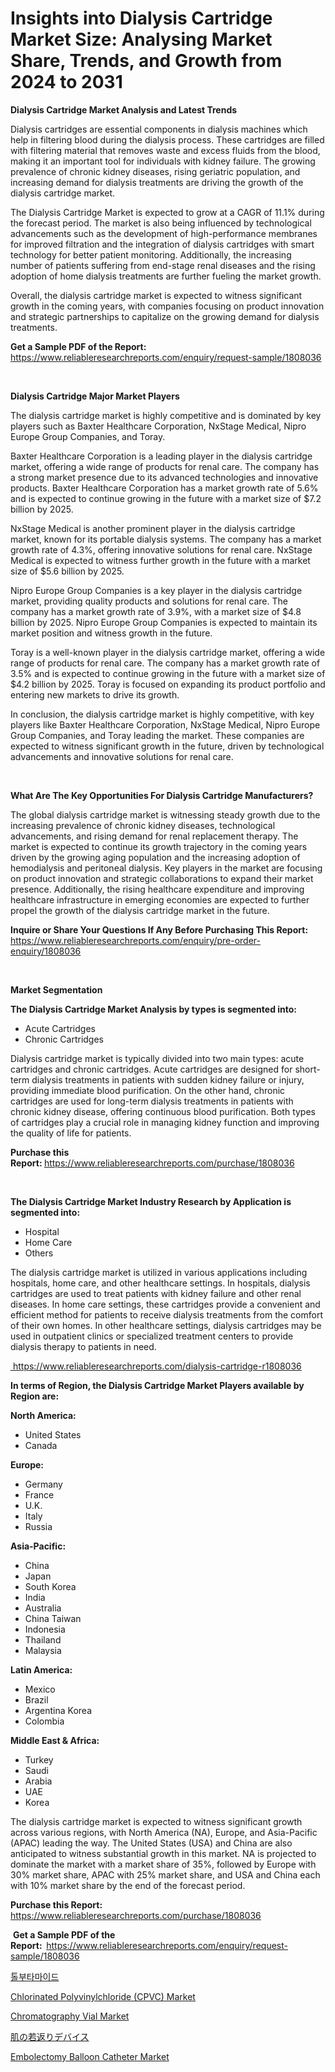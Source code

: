 <p><h1>Insights into Dialysis Cartridge Market Size: Analysing Market Share, Trends, and Growth from 2024 to 2031</h1></p><p><strong>Dialysis Cartridge Market Analysis and Latest Trends</strong></p>
<p><p>Dialysis cartridges are essential components in dialysis machines which help in filtering blood during the dialysis process. These cartridges are filled with filtering material that removes waste and excess fluids from the blood, making it an important tool for individuals with kidney failure. The growing prevalence of chronic kidney diseases, rising geriatric population, and increasing demand for dialysis treatments are driving the growth of the dialysis cartridge market.</p><p>The Dialysis Cartridge Market is expected to grow at a CAGR of 11.1% during the forecast period. The market is also being influenced by technological advancements such as the development of high-performance membranes for improved filtration and the integration of dialysis cartridges with smart technology for better patient monitoring. Additionally, the increasing number of patients suffering from end-stage renal diseases and the rising adoption of home dialysis treatments are further fueling the market growth.</p><p>Overall, the dialysis cartridge market is expected to witness significant growth in the coming years, with companies focusing on product innovation and strategic partnerships to capitalize on the growing demand for dialysis treatments.</p></p>
<p><strong>Get a Sample PDF of the Report:&nbsp;</strong> <a href="https://www.reliableresearchreports.com/enquiry/request-sample/1808036">https://www.reliableresearchreports.com/enquiry/request-sample/1808036</a></p>
<p>&nbsp;</p>
<p><strong>Dialysis Cartridge Major Market Players</strong></p>
<p><p>The dialysis cartridge market is highly competitive and is dominated by key players such as Baxter Healthcare Corporation, NxStage Medical, Nipro Europe Group Companies, and Toray. </p><p>Baxter Healthcare Corporation is a leading player in the dialysis cartridge market, offering a wide range of products for renal care. The company has a strong market presence due to its advanced technologies and innovative products. Baxter Healthcare Corporation has a market growth rate of 5.6% and is expected to continue growing in the future with a market size of $7.2 billion by 2025.</p><p>NxStage Medical is another prominent player in the dialysis cartridge market, known for its portable dialysis systems. The company has a market growth rate of 4.3%, offering innovative solutions for renal care. NxStage Medical is expected to witness further growth in the future with a market size of $5.6 billion by 2025.</p><p>Nipro Europe Group Companies is a key player in the dialysis cartridge market, providing quality products and solutions for renal care. The company has a market growth rate of 3.9%, with a market size of $4.8 billion by 2025. Nipro Europe Group Companies is expected to maintain its market position and witness growth in the future.</p><p>Toray is a well-known player in the dialysis cartridge market, offering a wide range of products for renal care. The company has a market growth rate of 3.5% and is expected to continue growing in the future with a market size of $4.2 billion by 2025. Toray is focused on expanding its product portfolio and entering new markets to drive its growth.</p><p>In conclusion, the dialysis cartridge market is highly competitive, with key players like Baxter Healthcare Corporation, NxStage Medical, Nipro Europe Group Companies, and Toray leading the market. These companies are expected to witness significant growth in the future, driven by technological advancements and innovative solutions for renal care.</p></p>
<p>&nbsp;</p>
<p><strong>What Are The Key Opportunities For Dialysis Cartridge Manufacturers?</strong></p>
<p><p>The global dialysis cartridge market is witnessing steady growth due to the increasing prevalence of chronic kidney diseases, technological advancements, and rising demand for renal replacement therapy. The market is expected to continue its growth trajectory in the coming years driven by the growing aging population and the increasing adoption of hemodialysis and peritoneal dialysis. Key players in the market are focusing on product innovation and strategic collaborations to expand their market presence. Additionally, the rising healthcare expenditure and improving healthcare infrastructure in emerging economies are expected to further propel the growth of the dialysis cartridge market in the future.</p></p>
<p><strong>Inquire or Share Your Questions If Any Before Purchasing This Report:</strong> <a href="https://www.reliableresearchreports.com/enquiry/pre-order-enquiry/1808036">https://www.reliableresearchreports.com/enquiry/pre-order-enquiry/1808036</a></p>
<p>&nbsp;</p>
<p><strong>Market Segmentation</strong></p>
<p><strong>The Dialysis Cartridge Market Analysis by types is segmented into:</strong></p>
<p><ul><li>Acute Cartridges</li><li>Chronic Cartridges</li></ul></p>
<p><p>Dialysis cartridge market is typically divided into two main types: acute cartridges and chronic cartridges. Acute cartridges are designed for short-term dialysis treatments in patients with sudden kidney failure or injury, providing immediate blood purification. On the other hand, chronic cartridges are used for long-term dialysis treatments in patients with chronic kidney disease, offering continuous blood purification. Both types of cartridges play a crucial role in managing kidney function and improving the quality of life for patients.</p></p>
<p><strong>Purchase this Report:&nbsp;</strong><a href="https://www.reliableresearchreports.com/purchase/1808036">https://www.reliableresearchreports.com/purchase/1808036</a></p>
<p>&nbsp;</p>
<p><strong>The Dialysis Cartridge Market Industry Research by Application is segmented into:</strong></p>
<p><ul><li>Hospital</li><li>Home Care</li><li>Others</li></ul></p>
<p><p>The dialysis cartridge market is utilized in various applications including hospitals, home care, and other healthcare settings. In hospitals, dialysis cartridges are used to treat patients with kidney failure and other renal diseases. In home care settings, these cartridges provide a convenient and efficient method for patients to receive dialysis treatments from the comfort of their own homes. In other healthcare settings, dialysis cartridges may be used in outpatient clinics or specialized treatment centers to provide dialysis therapy to patients in need.</p></p>
<p><a href="https://www.reliableresearchreports.com/dialysis-cartridge-r1808036">&nbsp;https://www.reliableresearchreports.com/dialysis-cartridge-r1808036</a></p>
<p><strong>In terms of Region, the Dialysis Cartridge Market Players available by Region are:</strong></p>
<p>
    <p> <strong> North America: </strong>
        <ul>
            <li>United States</li>
            <li>Canada</li>
        </ul>
        </p> 
    <p> <strong> Europe: </strong>
        <ul>
            <li>Germany</li>
            <li>France</li>
            <li>U.K.</li>
            <li>Italy</li>
            <li>Russia</li>
        </ul>
        </p> 
    <p> <strong> Asia-Pacific: </strong>
        <ul>
            <li>China</li>
            <li>Japan</li>
            <li>South Korea</li>
            <li>India</li>
            <li>Australia</li>
            <li>China Taiwan</li>
            <li>Indonesia</li>
            <li>Thailand</li>
            <li>Malaysia</li>
        </ul>
        </p> 
    <p> <strong> Latin America: </strong>
        <ul>
            <li>Mexico</li>
            <li>Brazil</li>
            <li>Argentina Korea</li>
            <li>Colombia</li>
        </ul>
        </p> 
    <p> <strong> Middle East & Africa: </strong>
        <ul>
            <li>Turkey</li>
            <li>Saudi</li>
            <li>Arabia</li>
            <li>UAE</li>
            <li>Korea</li>
        </ul>
    </p>
    </p>
<p><p>The dialysis cartridge market is expected to witness significant growth across various regions, with North America (NA), Europe, and Asia-Pacific (APAC) leading the way. The United States (USA) and China are also anticipated to witness substantial growth in this market. NA is projected to dominate the market with a market share of 35%, followed by Europe with 30% market share, APAC with 25% market share, and USA and China each with 10% market share by the end of the forecast period.</p></p>
<p><strong>Purchase this Report: </strong><a href="https://www.reliableresearchreports.com/purchase/1808036">https://www.reliableresearchreports.com/purchase/1808036</a></p>
<p>&nbsp;<strong>Get a Sample PDF of the Report:&nbsp;&nbsp;</strong><a href="https://www.reliableresearchreports.com/enquiry/request-sample/1808036">https://www.reliableresearchreports.com/enquiry/request-sample/1808036</a></p>
<p><strong></strong></p>
<p><p><a href="https://github.com/vsn7qpua81q/Market-Research-Report-List-2/blob/main/481686744759.md">톨부타마이드</a></p><p><a href="https://issuu.com/reportprime-2/docs/chlorinated-polyvinylchloride-cpvc-market-size-203">Chlorinated Polyvinylchloride (CPVC) Market</a></p><p><a href="https://github.com/marloy8/Market-Research-Report-List-4/blob/main/chromatography-vial-market.md">Chromatography Vial Market</a></p><p><a href="https://github.com/dzy793153605/Market-Research-Report-List-2/blob/main/237689449791.md">肌の若返りデバイス</a></p><p><a href="https://github.com/jj19131/Market-Research-Report-List-2/blob/main/embolectomy-balloon-catheter-market.md">Embolectomy Balloon Catheter Market</a></p></p>